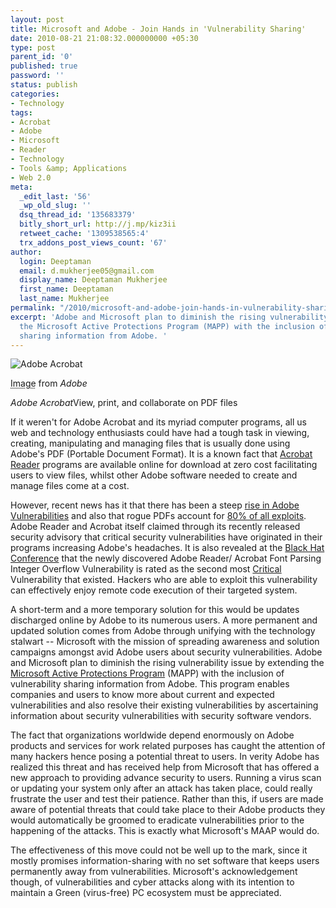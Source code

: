 ```yaml
---
layout: post
title: Microsoft and Adobe - Join Hands in 'Vulnerability Sharing'
date: 2010-08-21 21:08:32.000000000 +05:30
type: post
parent_id: '0'
published: true
password: ''
status: publish
categories:
- Technology
tags:
- Acrobat
- Adobe
- Microsoft
- Reader
- Technology
- Tools &amp; Applications
- Web 2.0
meta:
  _edit_last: '56'
  _wp_old_slug: ''
  dsq_thread_id: '135683379'
  bitly_short_url: http://j.mp/kiz3ii
  retweet_cache: '1309538565:4'
  trx_addons_post_views_count: '67'
author:
  login: Deeptaman
  email: d.mukherjee05@gmail.com
  display_name: Deeptaman Mukherjee
  first_name: Deeptaman
  last_name: Mukherjee
permalink: "/2010/microsoft-and-adobe-join-hands-in-vulnerability-sharing/"
excerpt: 'Adobe and Microsoft plan to diminish the rising vulnerability issue by extending
  the Microsoft Active Protections Program (MAPP) with the inclusion of vulnerability
  sharing information from Adobe. '
---
```

<div class="figure"><img src="/static/2010/08/adobe-acrobat.jpg" alt="Adobe Acrobat" />
<p class="credit"><abbr class="type" title="Image">Image</abbr> from <cite>Adobe</cite></p>
<p class="caption"><em class="title">Adobe Acrobat</em>View, print, and collaborate on PDF files</p>
</div>
<p><!--more--></p>
<p>If it weren't for Adobe Acrobat and its myriad computer programs, all us web and technology enthusiasts could have had a tough task in viewing, creating, manipulating and managing files that is usually done using Adobe's PDF (Portable Document Format). It is a known fact that <a href="http://www.adobe.com/products/reader/">Acrobat Reader</a> programs are available online for download at zero cost facilitating users to view files, whilst other Adobe software needed to create and manage files come at a cost.</p>
<p>However, recent news has it that there has been a steep <a href="http://threatpost.com/en_us/blogs/adobe-vulnerabilities-continue-rise-042710">rise in Adobe Vulnerabilities</a> and also that rogue PDFs account for <a href="http://www.computerworld.com/s/article/9157438/Rogue_PDFs_account_for_80_of_all_exploits_says_researcher">80% of all exploits</a>. Adobe Reader and Acrobat itself claimed through its recently released security advisory that critical security vulnerabilities have originated in their programs increasing Adobe's headaches. It is also revealed at the <a href="http://www.blackhat.com/">Black Hat Conference</a> that the newly discovered Adobe Reader/ Acrobat Font Parsing Integer Overflow Vulnerability is rated as the second most <a href="http://www.adobe.com/devnet/security/security_zone/severity_ratings.html">Critical</a> Vulnerability that existed. Hackers who are able to exploit this vulnerability can effectively enjoy remote code execution of their targeted system.</p>
<p>A short-term and a more temporary solution for this would be updates discharged online by Adobe to its numerous users. A more permanent and updated solution comes from Adobe through unifying with the technology stalwart -- Microsoft with the mission of spreading  awareness and solution campaigns amongst avid Adobe users about security vulnerabilities. Adobe and Microsoft plan to diminish the rising vulnerability issue by extending the <a href="http://www.microsoft.com/security/msrc/collaboration/mapp.aspx">Microsoft Active Protections Program</a> (MAPP) with the inclusion of vulnerability sharing information from Adobe. This program enables companies and users to know more about current and expected vulnerabilities and also resolve their existing vulnerabilities by ascertaining information about security vulnerabilities with security software vendors. </p>
<p>The fact that organizations worldwide depend enormously on Adobe products and services for work related purposes has caught the attention of many hackers hence posing a potential threat to users. In verity Adobe has realized this threat and has received help from Microsoft that has offered a new approach to providing advance security to users. Running a virus scan or updating your system only after an attack has taken place, could really frustrate the user and test their patience. Rather than this, if users are made aware of potential threats that could take place to their Adobe products they would automatically be groomed to eradicate vulnerabilities prior to the happening of the attacks. This is exactly what Microsoft's MAAP would do. </p>
<p>The effectiveness of this move could not be well up to the mark, since it mostly promises information-sharing with no set software that keeps users permanently away from vulnerabilities. Microsoft's acknowledgement though, of vulnerabilities and cyber attacks along with its intention to maintain a Green (virus-free) PC ecosystem must be appreciated.</p>
